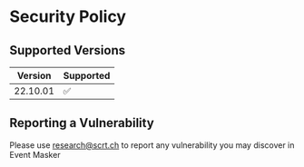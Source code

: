 # Security Policy

## Supported Versions

| Version | Supported          |
| ------- | ------------------ |
| 22.10.01   | :white_check_mark: |

## Reporting a Vulnerability

Please use research@scrt.ch to report any vulnerability you may discover in Event Masker

